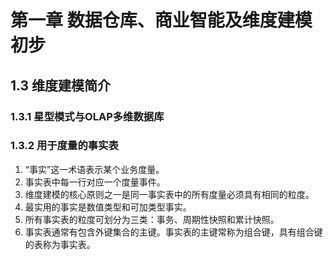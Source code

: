 # 第一章 数据仓库、商业智能及维度建模初步
## 1.3 维度建模简介
### 1.3.1 星型模式与OLAP多维数据库
### 1.3.2 用于度量的事实表
   1. “事实”这一术语表示某个业务度量。
   2. 事实表中每一行对应一个度量事件。
   3. 维度建模的核心原则之一是同一事实表中的所有度量必须具有相同的粒度。
   4. 最实用的事实是数值类型和可加类型事实。
   5. 所有事实表的粒度可划分为三类：事务、周期性快照和累计快照。
   6. 事实表通常有包含外键集合的主键。事实表的主键常称为组合键，具有组合键的表称为事实表。